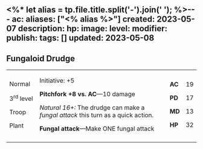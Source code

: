 <%* let alias = tp.file.title.split('-').join(' '); %>---
ac: 
aliases: ["<% alias %>"]
created: 2023-05-07
description: 
hp: 
image: 
level: 
modifier: 
publish: 
tags: []
updated: 2023-05-08
---

## Fungaloid Drudge

<table>
<colgroup>
<col style="width: 16%" />
<col style="width: 72%" />
<col style="width: 5%" />
<col style="width: 5%" />
</colgroup>
<tbody>
<tr class="odd">
<td><p>Normal</p>
<p>3<sup>rd</sup> level</p>
<p>Troop</p>
<p>Plant</p></td>
<td><p>Initiative: +5</p>
<p><strong>Pitchfork +8 vs. AC</strong>—10 damage</p>
<p><em>Natural 16+:</em> The drudge can make a <em>fungal attack</em>
this turn as a quick action.</p>
<p><strong>Fungal attack</strong>—Make ONE fungal attack</p></td>
<td><p><strong>AC</strong></p>
<p><strong>PD</strong></p>
<p><strong>MD</strong></p>
<p><strong>HP</strong></p></td>
<td><p>19</p>
<p>17</p>
<p>13</p>
<p>32</p></td>
</tr>
<tr class="even">
<td></td>
<td></td>
<td></td>
<td></td>
</tr>
</tbody>
</table>
